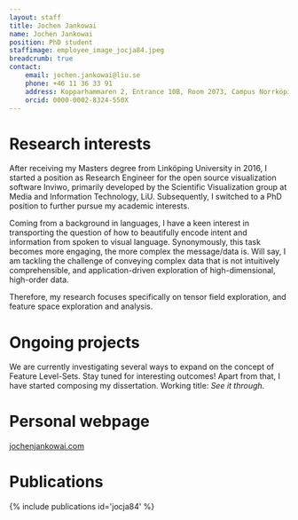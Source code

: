 ```yaml
---
layout: staff
title: Jochen Jankowai
name: Jochen Jankowai
position: PhD student
staffimage: employee_image_jocja84.jpeg
breadcrumb: true
contact:
    email: jochen.jankowai@liu.se
    phone: +46 11 36 33 91
    address: Kopparhammaren 2, Entrance 10B, Room 2073, Campus Norrköping
    orcid: 0000-0002-8324-550X
---
```


# Research interests
After receiving my Masters degree from Linköping University in 2016, I started a position as Research Engineer for the open source visualization software Inviwo, primarily developed by the Scientific Visualization group at Media and Information Technology, LiU. Subsequently, I switched to a PhD position to further pursue my academic interests.

Coming from a background in languages, I have a keen interest in transporting the question of how to beautifully encode intent and information from spoken to visual language.
Synonymously, this task becomes more engaging, the more complex the message/data is. Will say, I am tackling the challenge of conveying complex data that is not intuitively comprehensible, and application-driven exploration of high-dimensional, high-order data.

Therefore, my research focuses specifically on tensor field exploration, and feature space exploration and analysis.

# Ongoing projects
We are currently investigating several ways to expand on the concept of Feature Level-Sets. Stay tuned for interesting outcomes! Apart from that, I have started composing my dissertation. Working title: *See it through*.

# Personal webpage
[jochenjankowai.com](https://weber.itn.liu.se/~jocja84/index.php)

# Publications
{% include publications id='jocja84' %}
